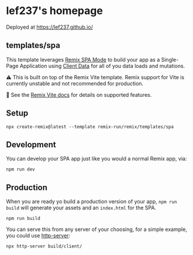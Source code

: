 # lef237's homepage

Deployed at https://lef237.github.io/

## templates/spa

This template leverages [Remix SPA Mode](https://remix.run/docs/en/main/future/spa-mode) to build your app as a Single-Page Application using [Client Data](https://remix.run/docs/en/main/guides/client-data) for all of you data loads and mutations.

⚠️ This is built on top of the Remix Vite template. Remix support for Vite is currently unstable and not recommended for production.

📖 See the [Remix Vite docs][remix-vite-docs] for details on supported features.

## Setup

```shellscript
npx create-remix@latest --template remix-run/remix/templates/spa
```

## Development

You can develop your SPA app just like you would a normal Remix app, via:

```shellscript
npm run dev
```

## Production

When you are ready yo build a production version of your app, `npm run build` will generate your assets and an `index.html` for the SPA.

```shellscript
npm run build
```

You can serve this from any server of your choosing, for a simple example, you could use [http-server](https://www.npmjs.com/package/http-server):

```shellscript
npx http-server build/client/
```

[remix-vite-docs]: https://remix.run/docs/en/main/future/vite
